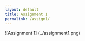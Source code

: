 ```yaml
---
layout: default
title: Assignment 1
permalink: /assign1/
---
```


![Assignment 1] (../assignment1.png)
